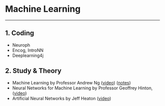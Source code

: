 # Machine Learning
<hr/>

## 1. Coding

* Neuroph
* Encog, IntroNN
* Deeplearning4j

## 2. Study & Theory

* Machine Learning by Professor Andrew Ng ([video](https://github.com/blitz70/ML/blob/master/LectureAndrewNg.md)) ([notes](https://github.com/blitz70/ML/blob/master/_notes_AN.txt))
* Neural Networks for Machine Learning by Professor Geoffrey Hinton, ([video](https://github.com/blitz70/ML/blob/master/LectureGeoffreyHinton.md))
* Artificial Neural Networks by Jeff Heaton ([video](https://github.com/blitz70/ML/blob/master/LectureJeffHeaton.md))

